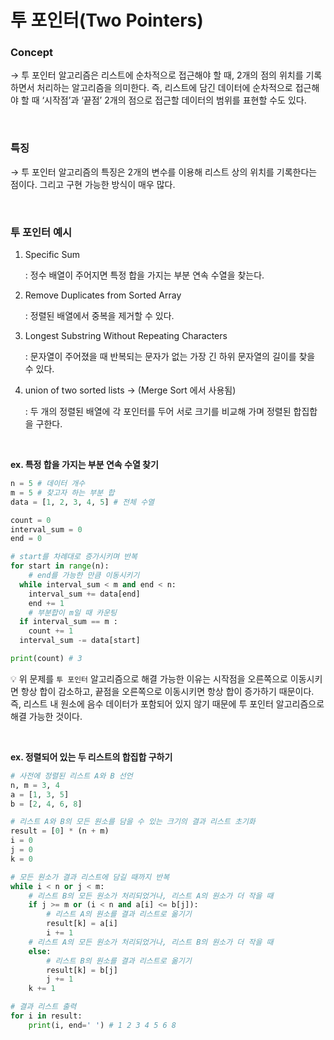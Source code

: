 # 투 포인터(Two Pointers)

### Concept

→ 투 포인터 알고리즘은 리스트에 순차적으로 접근해야 할 때, 2개의 점의 위치를 기록하면서 처리하는 알고리즘을 의미한다. 즉, 리스트에 담긴 데이터에 순차적으로 접근해야 할 때 ‘시작점’과 ‘끝점’ 2개의 점으로 접근할 데이터의 범위를 표현할 수도 있다.

<br>

### 특징

→ 투 포인터 알고리즘의 특징은 2개의 변수를 이용해 리스트 상의 위치를 기록한다는 점이다. 그리고 구현 가능한 방식이 매우 많다.

<br>

### 투 포인터 예시

1. Specific Sum 
    
    : 정수 배열이 주어지면 특정 합을 가지는 부분 연속 수열을 찾는다.
    
2. Remove Duplicates from Sorted Array
    
    : 정렬된 배열에서 중복을 제거할 수 있다.
    
3. Longest Substring Without Repeating Characters
    
    : 문자열이 주어졌을 때 반복되는 문자가 없는 가장 긴 하위 문자열의 길이를 찾을 수 있다.
    
4. union of two sorted lists → (Merge Sort 에서 사용됨)
    
    : 두 개의 정렬된 배열에 각 포인터를 두어 서로 크기를 비교해 가며 정렬된 합집합을 구한다.
    

<br>

**ex. 특정 합을 가지는 부분 연속 수열 찾기**    

```python
n = 5 # 데이터 개수
m = 5 # 찾고자 하는 부분 합 
data = [1, 2, 3, 4, 5] # 전체 수열

count = 0
interval_sum = 0
end = 0

# start를 차례대로 증가시키며 반복
for start in range(n):
	# end를 가능한 만큼 이동시키기
  while interval_sum < m and end < n:
    interval_sum += data[end]
    end += 1
	# 부분합이 m일 때 카운팅
  if interval_sum == m :
    count += 1
  interval_sum -= data[start]

print(count) # 3
```

💡 위 문제를 `투 포인터` 알고리즘으로 해결 가능한 이유는 시작점을 오른쪽으로 이동시키면 항상 합이 감소하고, 끝점을 오른쪽으로 이동시키면 항상 합이 증가하기 때문이다. 즉, 리스트 내 원소에 음수 데이터가 포함되어 있지 않기 때문에 투 포인터 알고리즘으로 해결 가능한 것이다.

<br>

**ex. 정렬되어 있는 두 리스트의 합집합 구하기**

```python
# 사전에 정렬된 리스트 A와 B 선언
n, m = 3, 4
a = [1, 3, 5]
b = [2, 4, 6, 8]

# 리스트 A와 B의 모든 원소를 담을 수 있는 크기의 결과 리스트 초기화
result = [0] * (n + m)
i = 0
j = 0
k = 0

# 모든 원소가 결과 리스트에 담길 때까지 반복
while i < n or j < m:
	# 리스트 B의 모든 원소가 처리되었거나, 리스트 A의 원소가 더 작을 때
	if j >= m or (i < n and a[i] <= b[j]):
		# 리스트 A의 원소를 결과 리스트로 옮기기
		result[k] = a[i]
		i += 1
	# 리스트 A의 모든 원소가 처리되었거나, 리스트 B의 원소가 더 작을 때
	else:
		# 리스트 B의 원소를 결과 리스트로 옮기기
		result[k] = b[j]
		j += 1
	k += 1

# 결과 리스트 출력
for i in result:
	print(i, end=' ') # 1 2 3 4 5 6 8
```